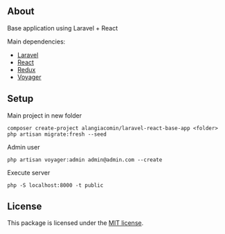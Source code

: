 ## About

Base application using Laravel + React

Main dependencies:
* [Laravel](https://laravel.com/)
* [React](https://reactjs.org/)
* [Redux](https://redux.js.org/)
* [Voyager](https://voyager.devdojo.com/)

## Setup

Main project in new folder
```
composer create-project alangiacomin/laravel-react-base-app <folder>
php artisan migrate:fresh --seed
```

Admin user
```
php artisan voyager:admin admin@admin.com --create
```

Execute server
```
php -S localhost:8000 -t public
```

## License

This package is licensed under the [MIT license](LICENSE.md).

